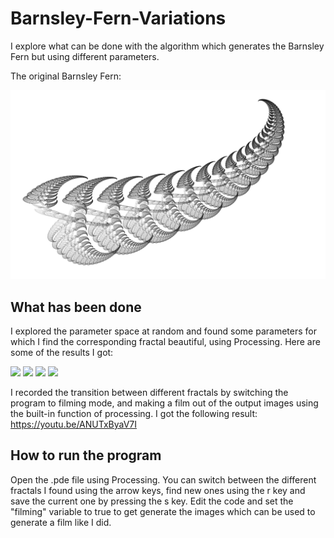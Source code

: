 # Barnsley-Fern-Variations
I explore what can be done with the algorithm which generates the Barnsley Fern but using different parameters.

The original Barnsley Fern:

![](images/BarnsleyFern.jpg) 

## What has been done

I explored the parameter space at random and found some parameters for which I find the corresponding fractal beautiful, using Processing. Here are some of the results I got:

![](images/r1.png) 
![](images/r2.png) 
![](images/r3.png) 
![](images/r4.png) 

I recorded the transition between different fractals by switching the program to filming mode, and making a film out of the output images using the built-in function of processing. I got the following result: https://youtu.be/ANUTxByaV7I

## How to run the program

Open the .pde file using Processing. You can switch between the different fractals I found using the arrow keys, find new ones using the r key and save the current one by pressing the s key. Edit the code and set the "filming" variable to true to get generate the images which can be used to generate a film like I did.
